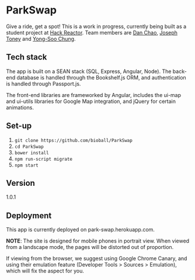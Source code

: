 ParkSwap
========

Give a ride, get a spot! This is a work in progress, currently being built as a student project at [Hack Reactor](http://www.hackreactor.com). Team members are [Dan Chao](http://www.github.com/bioball), [Joseph Toney](http://www.github.com/chip2int) and [Yong-Soo Chung](http://www.github.com/yongsoo).

Tech stack
----------

The app is built on a SEAN stack (SQL, Express, Angular, Node). The back-end database is handled through the Bookshelf.js ORM, and authentication is handled through Passport.js.

The front-end libraries are frameworked by Angular, includes the ui-map and ui-utils libraries for Google Map integration, and jQuery for certain animations.


Set-up
------

1. `git clone https://github.com/bioball/ParkSwap`
2. `cd ParkSwap`
3. `bower install`
4. `npm run-script migrate`
5. `npm start`

Version
-------

1.0.1

Deployment
----------

This app is currently deployed on park-swap.herokuapp.com. 

**NOTE**: The site is designed for mobile phones in portrait view. When viewed from a landscape mode, the pages will be distorted out of proportion.

If viewing from the browser, we suggest using Google Chrome Canary, and using their emulation feature (Developer Tools > Sources > Emulation), which will fix the aspect for you.